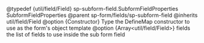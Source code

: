 
@typedef {util/field/Field} sp-subform-field.SubformFieldProperties SubformFieldProperties
@parent sp-form/fields/sp-subform-field
@inherits util/field/Field
@option {Constructor} Type the DefineMap constructor to use as the form's object template
@option {Array<util/field/Field>} fields the list of fields to use inside the sub form field

